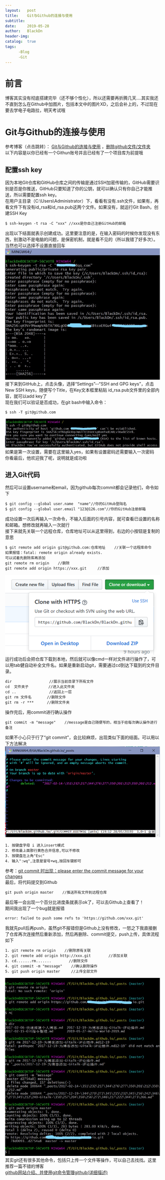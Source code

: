 ```yaml
---
layout:   post
title:    Git与Github的连接与使用
subtitle:   
date:     2019-05-28
author:   BlackDn
header-img:
catalog:  true
tags:
      -Blog
      -Git
---
```

# 前言
博客其实没有彻底搭建完毕（还不够个性化），所以还需要再折腾几天....其实我还不直到怎么在Github中加图片，包括本文中的图片XD，之后会补上的，不过现在要去学电子电路拉，明天考试哦
# Git与Github的连接与使用
参考博客（点击跳转）：
[Git与Github的连接与使用](https://www.cnblogs.com/flora5/p/7152556.html)  ，[删除github文件/文件夹](https://www.jianshu.com/p/b4f93946a27d)  
以下内容是以你已经有一个Githun账号并且已经有了一个项目库为前提哦  
## 配置ssh key
因为本地Git仓库和GitHub仓库之间的传输是通过SSH加密传输的，GitHub需要识别是否是你推送，GitHub只要知道了你的公钥，就可以确认只有你自己才能推送，所以需要配置ssh key。  
在用户主目录（C:\Users\Administrator）下，看看有没有.ssh文件，如果有，再看文件下有没有id_rsa和id_rsa.pub这两个文件。如果没有，就运行Git Bash，创建SSH Key  
```
$ ssh-keygen -t rsa -C "xxx" //xxx是你自己注册GitHub的邮箱
```  
出现以下结面就表示创建成功。这里要注意的是，在输入密码的时候你发现没有东西，别激动不是电脑的问题，是保密机制，就是看不见的（所以我错了好多次）。当然也可以选择不设置直接回车  
![git](https://github.com/BlackDn/BlackDn.github.io/blob/master/img/git.jpg)  
接下来到GitHub上，点击头像，选择“Settings”--“SSH and GPG keys”，点击New SSH keys，随便写个Title，在Key文本框里粘贴 id_rsa.pub文件里的全部内容，就可以add key了  
现在我们可以验证是否成功，在git bash中输入命令：
```
$ ssh -T git@github.com
```
![identify](https://github.com/BlackDn/BlackDn.github.io/blob/master/img/Post_Git/identify.jpg)  
如果是第一次设置，需要在这里输入yes，如果有设置密码还需要输入一次密码  
你看最后，他欢迎我了呢，说明就是成功啦  
## 进入Git代码
然后可以设置username和email，因为github每次commit都会记录他们，命令如下  
```
$ git config --global user.name  "name"//你的GitHub登陆名
$ git config --global user.email "123@126.com"//你的GitHub注册邮箱
```  
成功设置一次后再输入一次命令，不输入后面的引号内容，就可查看已设置的名称和邮箱。想修改就再输入一次就行  
接下来就先关联一个远程仓库，仓库地址可以从这里得到，右边的小按钮是复制的意思  
```
$ git remote add origin git@github.com:仓库地址    //关联一个远程库命令
如果报错：fatal: remote origin already exists.
可以试着先删除库再添加
git remote rm origin    //删除
git remote add origin https://xxx.git     //添加
```  
![connnet](https://github.com/BlackDn/BlackDn.github.io/blob/master/img/Post_Git/connect.jpg)  
运行成功后会把仓库下载到本地，然后就可以像cmd一样对文件进行操作了，可以用tab健自动补全文件名。如果是重新启动git，需要通过cd到达下载到的文件目录。  
```
dir                 //展示当前目录下所有文件
cd  文件夹子         //进入此文件夹
cd ..               //返回上一层
git rm 文件名       //删除文件
git rm -r ***      //删除文件夹
```  
操作完后，用commit进行确认操作    
```
git commit -m "message"    //message是自己随便写的，相当于给每次确认操作进行备注
```  
如果不小心只于行了“git commit”，会比较麻烦，出现类似下面的结面。可以用以下方法解决  
![commit](https://github.com/BlackDn/BlackDn.github.io/blob/master/img/Post_Git/commit.jpg)  
```
1. 按键盘字母 i 进入insert模式
2. 修改最上面那行黄色合并信息,可以不修改
3. 按键盘左上角"Esc"
4. 输入":wq",注意是冒号+wq,按回车键即可
```  
参考：[git commit 时出现：please enter the commit message for your changes](https://www.cnblogs.com/twoheads/p/9510843.html)  
最后，将代码提交到Github  
```
git push origin master    //推送所有文件到远程仓库
```  
最后等一会出现一个百分比进度条就表示ok了，可以去Github上查看了！  
期间我出现了一个bug就是报错  
```
error: failed to push some refs to 'https://github.com/xxx.git'
```  
我就先pull后再push，虽然git不报错但是Github上没有修改，一怒之下我直接删了仓库再次连接然后重新添加，然后再删除、commit提交，push上传，具体流程如下  
```
1. git remote rm origin    //删除原有关联
2. git remote add origin http://xxx.git        //添加关联
3. cd.......rm.......        //删除文件
4. git commit -m "message"    //确认删除操作
5. git push origin master     //上传全部文件
```  
![reconnect](https://github.com/BlackDn/BlackDn.github.io/blob/master/img/Post_Git/reconnect.jpg)  
其实git还有很多其他命令，包括只上传一个文件等操作，可以自己去找找。这里推荐一篇不错的博客  
[github网站介绍、并使用git命令管理github(详细描述)](https://www.cnblogs.com/lifexy/p/8353040.html)
